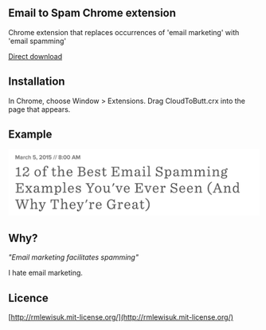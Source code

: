 ## Email to Spam Chrome extension

Chrome extension that replaces occurrences of 'email marketing' with 'email spamming'

[Direct download](https://github.com/rmlewisuk/email-to-spam/blob/master/EmailIsSpam.crx?raw=true)

## Installation

In Chrome, choose Window > Extensions.  Drag CloudToButt.crx into the page that appears.

## Example

![](screenshot.png)

## Why?

*"Email marketing facilitates spamming"*

I hate email marketing.

## Licence

[http://rmlewisuk.mit-license.org/](http://rmlewisuk.mit-license.org/)